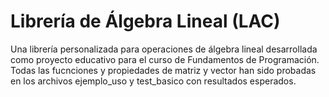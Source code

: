 # Librería de Álgebra Lineal (LAC)  
Una librería personalizada para operaciones de álgebra lineal desarrollada como proyecto educativo para el curso de Fundamentos de Programación.  
Todas las fucnciones y propiedades de matriz y vector han sido probadas en los archivos ejemplo_uso y test_basico con resultados esperados.